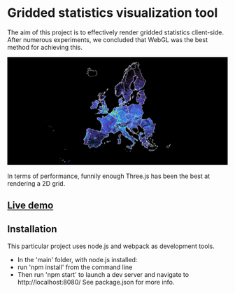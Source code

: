 # Gridded statistics visualization tool

The aim of this project is to effectively render gridded statistics client-side.  
After numerous experiments, we concluded that WebGL was the best method for achieving this.

![alt text](https://github.com/eurostat/EuroGridLayer/blob/master/assets/images/preview.png "Eurostat population grid")

In terms of performance, funnily enough Three.js has been the best at rendering a 2D grid.

## [Live demo](https://eurostat.github.io/EuroGridVisualizer/main)

## Installation

This particular project uses node.js and webpack as development tools.

- In the 'main' folder, with node.js installed:
- run 'npm install' from the command line
- Then run 'npm start' to launch a dev server and navigate to http://localhost:8080/
  See package.json for more info.
